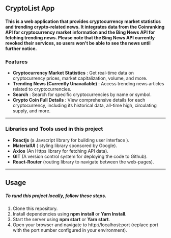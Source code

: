 ## CryptoList App
#### This is a web application that provides cryptocurrency market statistics and trending crypto-related news. It integrates data from the Coinranking API for cryptocurrency market information and the Bing News API for fetching trending news. Please note that the Bing News API currently revoked their services, so users won't be able to see the news until further notice.
### Features
 * **Cryptocurrency Market Statistics** : Get real-time data on cryptocurrency prices, market capitalization, volume, and more.
* **Trending News (Currently Unavailable)** : Access trending news articles related to cryptocurrencies.
* **Search** : Search for specific cryptocurrencies by name or symbol.
* **Crypto Coin Full Details** : View comprehensive details for each cryptocurrency, including its historical data, all-time high, circulating supply, and more.

***
###  Libraries and Tools used in this project
* **Reactjs** (a Javscript library for building user interface ).
*  **MaterialUI** ( styling library sponsored by Google).
*  **Axios** (An Https library for fetching API data).
*  **GIT** (A version control system for deploying the code to Github).
*  **React-Router** (routing library to navigate between the web-pages).
 ___
## Usage
##### To rund this project locally, follow these steps.
1. Clone this repository.
2. Install dependencies using **npm install** or **Yarn Install**.
3. Start the server using **npm start** or **Yarn start**.
4. Open your browser and navigate to http://localhost:port (replace port with the port number configured in your environment).

